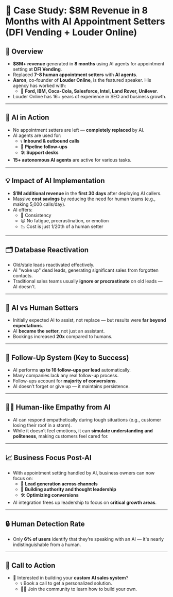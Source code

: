 # 🧠 **Case Study: $8M Revenue in 8 Months with AI Appointment Setters (DFI Vending + Louder Online)**

## 🎯 **Overview**
- **$8M+ revenue** generated in **8 months** using AI agents for appointment setting at **DFI Vending**.
- Replaced **7–8 human appointment setters** with **AI agents**.
- **Aaron**, co-founder of **Louder Online**, is the featured speaker. His agency has worked with:
  - 🏢 **Ford, IBM, Coca-Cola, Salesforce, Intel, Land Rover, Unilever**.
- Louder Online has 16+ years of experience in SEO and business growth.

---

## 🤖 **AI in Action**
- No appointment setters are left — **completely replaced** by AI.
- AI agents are used for:
  - 📞 **Inbound & outbound calls**
  - 🧾 **Pipeline follow-ups**
  - 🛠️ **Support desks**
- **15+ autonomous AI agents** are active for various tasks.

---

## 💡 **Impact of AI Implementation**
- **$1M additional revenue** in the **first 30 days** after deploying AI callers.
- Massive **cost savings** by reducing the need for human teams (e.g., making 5,000 calls/day).
- AI offers:
  - 🔄 Consistency
  - 😌 No fatigue, procrastination, or emotion
  - 📉 Cost is just 1/20th of a human setter

---

## 🗂️ **Database Reactivation**
- Old/stale leads reactivated effectively.
- AI "woke up" dead leads, generating significant sales from forgotten contacts.
- Traditional sales teams usually **ignore or procrastinate** on old leads — AI doesn't.

---

## 🧠 **AI vs Human Setters**
- Initially expected AI to assist, not replace — but results were **far beyond expectations**.
- AI **became the setter**, not just an assistant.
- Bookings increased **20x** compared to humans.

---

## 🔁 **Follow-Up System (Key to Success)**
- AI performs **up to 16 follow-ups per lead** automatically.
- Many companies lack any real follow-up process.
- Follow-ups account for **majority of conversions**.
- AI doesn’t forget or give up — it maintains persistence.

---

## 🧍‍♂️ **Human-like Empathy from AI**
- AI can respond empathetically during tough situations (e.g., customer losing their roof in a storm).
- While it doesn’t feel emotions, it can **simulate understanding and politeness**, making customers feel cared for.

---

## 📈 **Business Focus Post-AI**
- With appointment setting handled by AI, business owners can now focus on:
  - 🎯 **Lead generation across channels**
  - 🧠 **Building authority and thought leadership**
  - 🛠️ **Optimizing conversions**
- AI integration frees up leadership to focus on **critical growth areas**.

---

## 🔒 **Human Detection Rate**
- Only **6% of users** identify that they’re speaking with an AI — it's nearly indistinguishable from a human.

---

## 🚀 **Call to Action**
- 💬 Interested in building your **custom AI sales system**?
  - 📞 Book a call to get a personalized solution.
  - 👨‍🏫 Join the community to learn how to build your own.

